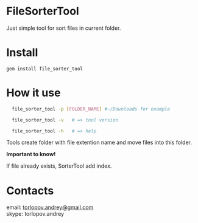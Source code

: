 # FileSorterTool

Just simple tool for sort files in current folder.

# Install

```
gem install file_sorter_tool
```

# How it use

``` bash
  file_sorter_tool -p [FOLDER_NAME] #~/Downloads for example  
```

``` bash
  file_sorter_tool -v   # => tool version
```

``` bash
  file_sorter_tool -h   # => help
```


Tools create folder with file extention name and move files into this folder.

**Important to know!**

If file already exists, SorterTool add index.

# Contacts

email: torlopov.andrey@gmail.com </br>
skype: torlopov.andrey

